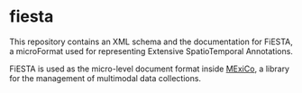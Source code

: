 # fiesta

This repository contains an XML schema and the documentation for FiESTA,
a microFormat used for representing Extensive
SpatioTemporal Annotations.

FiESTA is used as the micro-level document format inside
[MExiCo](https://github.com/sfb673/mexico), a library for the management
of multimodal data collections.
